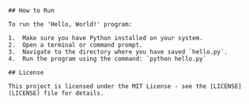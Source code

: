 
    ## How to Run

    To run the 'Hello, World!' program:

    1.  Make sure you have Python installed on your system.
    2.  Open a terminal or command prompt.
    3.  Navigate to the directory where you have saved `hello.py`.
    4.  Run the program using the command: `python hello.py`

    ## License

    This project is licensed under the MIT License - see the [LICENSE](LICENSE) file for details.
